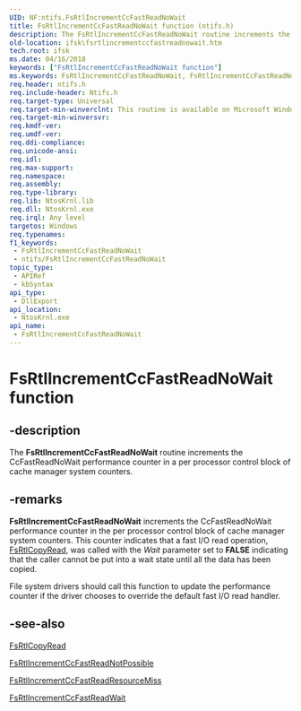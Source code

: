 ```yaml
---
UID: NF:ntifs.FsRtlIncrementCcFastReadNoWait
title: FsRtlIncrementCcFastReadNoWait function (ntifs.h)
description: The FsRtlIncrementCcFastReadNoWait routine increments the CcFastReadNoWait performance counter in a per processor control block of cache manager system counters.
old-location: ifsk\fsrtlincrementccfastreadnowait.htm
tech.root: ifsk
ms.date: 04/16/2018
keywords: ["FsRtlIncrementCcFastReadNoWait function"]
ms.keywords: FsRtlIncrementCcFastReadNoWait, FsRtlIncrementCcFastReadNoWait routine [Installable File System Drivers], fsrtlref_f72704ce-84b6-4201-a727-b97fd70accfd.xml, ifsk.fsrtlincrementccfastreadnowait, ntifs/FsRtlIncrementCcFastReadNoWait
req.header: ntifs.h
req.include-header: Ntifs.h
req.target-type: Universal
req.target-min-winverclnt: This routine is available on Microsoft Windows XP and later.
req.target-min-winversvr: 
req.kmdf-ver: 
req.umdf-ver: 
req.ddi-compliance: 
req.unicode-ansi: 
req.idl: 
req.max-support: 
req.namespace: 
req.assembly: 
req.type-library: 
req.lib: NtosKrnl.lib
req.dll: NtosKrnl.exe
req.irql: Any level
targetos: Windows
req.typenames: 
f1_keywords:
 - FsRtlIncrementCcFastReadNoWait
 - ntifs/FsRtlIncrementCcFastReadNoWait
topic_type:
 - APIRef
 - kbSyntax
api_type:
 - DllExport
api_location:
 - NtosKrnl.exe
api_name:
 - FsRtlIncrementCcFastReadNoWait
---
```


# FsRtlIncrementCcFastReadNoWait function


## -description

The <b>FsRtlIncrementCcFastReadNoWait</b> routine increments the CcFastReadNoWait performance counter in a per processor control block of cache manager system counters.

## -remarks

<b>FsRtlIncrementCcFastReadNoWait</b> increments the CcFastReadNoWait performance counter in the per processor control block of cache manager system counters. This counter indicates that a fast I/O read operation, <a href="/windows-hardware/drivers/ddi/ntifs/nf-ntifs-_fsrtl_advanced_fcb_header-fsrtlcopyread">FsRtlCopyRead</a>, was called with the <i>Wait</i> parameter set to <b>FALSE</b> indicating that the caller cannot be put into a wait state until all the data has been copied.

File system drivers should call this function to update the performance counter if the driver chooses to override the default fast I/O read handler.

## -see-also

<a href="/windows-hardware/drivers/ddi/ntifs/nf-ntifs-_fsrtl_advanced_fcb_header-fsrtlcopyread">FsRtlCopyRead</a>



<a href="/windows-hardware/drivers/ddi/ntifs/nf-ntifs-fsrtlincrementccfastreadnotpossible">FsRtlIncrementCcFastReadNotPossible</a>



<a href="/windows-hardware/drivers/ddi/ntifs/nf-ntifs-fsrtlincrementccfastreadresourcemiss">FsRtlIncrementCcFastReadResourceMiss</a>



<a href="/windows-hardware/drivers/ddi/ntifs/nf-ntifs-fsrtlincrementccfastreadwait">FsRtlIncrementCcFastReadWait</a>
